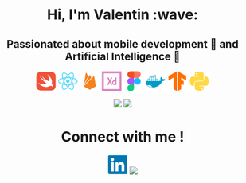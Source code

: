 <h1 align="center">Hi, I'm Valentin :wave:</h1>
<h2 align="center">Passionated about mobile development 📱 and Artificial Intelligence 🤖</h2>

<p align="center">
  <img height="40" src="https://raw.githubusercontent.com/devicons/devicon/master/icons/swift/swift-original.svg" title="Swift" />
  <img height="40" src="https://raw.githubusercontent.com/devicons/devicon/master/icons/react/react-original.svg" title="ReactJs, React Native" />
  <img height="40" src="https://raw.githubusercontent.com/devicons/devicon/master/icons/firebase/firebase-plain.svg" title="Firebase" />
  <img height="40" src="https://raw.githubusercontent.com/devicons/devicon/master/icons/xd/xd-line.svg" title="Adobe XD" />
  <img height="40" src="https://raw.githubusercontent.com/devicons/devicon/master/icons/figma/figma-original.svg" title="Figma" />
  <img height="40" src="https://raw.githubusercontent.com/devicons/devicon/master/icons/docker/docker-plain.svg" title="Docker" />
  <img height="40" src="https://raw.githubusercontent.com/devicons/devicon/master/icons/tensorflow/tensorflow-original.svg" title="Tensorflow" />
  <img height="40" src="https://raw.githubusercontent.com/devicons/devicon/master/icons/python/python-plain.svg" title="Python" />
</p>

<p align="center">
  <img height="160" src="https://github-readme-stats.vercel.app/api?username=theprojectguy&theme=dracula&count_private=true&include_all_commits=true&show_icons=true&hide_border=true&custom_title=Statistiques" />
  <img height="160" src="https://github-readme-stats.vercel.app/api/top-langs/?username=theprojectguy&layout=compact&theme=dracula&hide_border=true&count_private=true" />
</p>
  
<h1 align="center">Connect with me !</h1>
<p align="center">
  <a href="https://www.linkedin.com/in/valentin-mille-640a24176/">
  <img height="40" src="https://raw.githubusercontent.com/devicons/devicon/master/icons/linkedin/linkedin-original.svg"/></a>
    <a href="https://www.malt.fr/profile/valentinmille">
  <img height="40" src="https://github.com/theprojectguy/Icons/blob/main/malt.png?raw=true"/></a>
</p>
<br />
